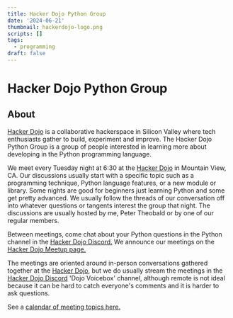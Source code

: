 ```yaml
---
title: Hacker Dojo Python Group
date: '2024-06-21'
thumbnail: hackerdojo-logo.png
scripts: []
tags:
  - programming
draft: false
---
```

# Hacker Dojo Python Group
## About
[Hacker Dojo](https://hackerdojo.org/) is a collaborative hackerspace in Silicon Valley where tech enthusiasts gather to build, experiment and improve. The Hacker Dojo Python Group is a group of people interested in learning more about developing in the Python programming language.

<!--more-->

We meet every Tuesday night at 6:30 at the [Hacker Dojo](https://hackerdojo.org/) in Mountain View, CA. Our discussions usually start with a specific topic such as a programming technique, Python language features, or a new module or library. Some nights are good for beginners just learning Python and some get pretty advanced. We usually follow the threads of our conversation off into whatever questions or tangents interest the group that night. The discussions are usually hosted by me, Peter Theobald or by one of our regular members.

Between meetings, come chat about your Python questions in the Python channel in the [Hacker Dojo Discord.](https://discord.gg/qz3v4ggQdP) We announce our meetings on the [Hacker Dojo Meetup page.](https://www.meetup.com/hackerdojo/events/)

The meetings are oriented around in-person conversations gathered together at the [Hacker Dojo](https://hackerdojo.org/), but we do usually stream the meetings in the [Hacker Dojo Discord](https://discord.gg/qz3v4ggQdP) 'Dojo Voicebox' channel, although remote is not ideal because it can be hard to catch everyone's comments and it is harder to ask questions.

See a [calendar of meeting topics here.](https://petertheobald.github.io/HackerDojoPythonGroup/)

